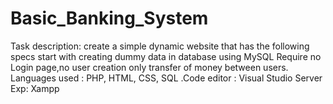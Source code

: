 # Basic_Banking_System
Task description: create a simple dynamic website that has the following specs 
start with creating dummy data in database using MySQL
Require no Login page,no user creation only transfer of money between users. 
Languages used : PHP, HTML, CSS, SQL .Code editor : Visual Studio
Server Exp: Xampp
